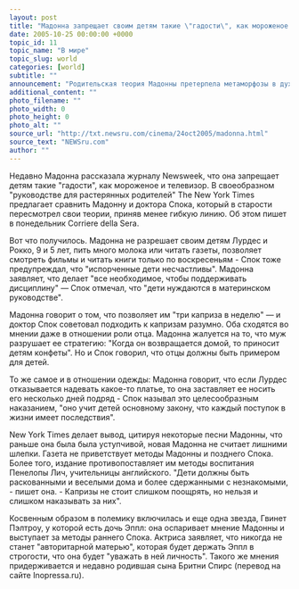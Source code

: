 ```yaml
---
layout: post
title: "Мадонна запрещает своим детям такие \"гадости\", как мороженое и телевизор"
date: 2005-10-25 00:00:00 +0000
topic_id: 11
topic_name: "В мире"
topic_slug: world
categories: [world]
subtitle: ""
announcement: "Родительская теория Мадонны претерпела метаморфозы в духе позднего Спока: она стала более жестко относиться к воспитанию своих детей. Как доктор Спок, который на протяжении десятилетий ратовал за мягкое отношение к детям, певица ранее была более терпима в отношении вопросов воспитания. Однако в последнее время Мадонна резко изменилась."
additional_content: ""
photo_filename: ""
photo_width: 0
photo_height: 0
photo_alt: ""
source_url: "http://txt.newsru.com/cinema/24oct2005/madonna.html"
source_text: "NEWSru.com"
author: ""
---
```

Недавно Мадонна рассказала журналу Newsweek, что она запрещает детям такие "гадости", как мороженое и телевизор. В своеобразном "руководстве для растерянных родителей" The New York Times предлагает сравнить Мадонну и доктора Спока, который в старости пересмотрел свои теории, приняв менее гибкую линию. Об этом пишет в понедельник Corriere della Sera.

Вот что получилось. Мадонна не разрешает своим детям Лурдес и Рокко, 9 и 5 лет, пить много молока или читать газеты, позволяет смотреть фильмы и читать книги только по воскресеньям - Спок тоже предупреждал, что "испорченные дети несчастливы". Мадонна заявляет, что делает "все необходимое, чтобы поддерживать дисциплину" &mdash; Спок отмечал, что "дети нуждаются в материнском руководстве".

Мадонна говорит о том, что позволяет им "три каприза в неделю" &mdash; и доктор Спок советовал подходить к капризам разумно. Оба сходятся во мнении даже в отношении роли отца. Мадонна жалуется на то, что муж разрушает ее стратегию: "Когда он возвращается домой, то приносит детям конфеты". Но и Спок говорил, что отцы должны быть примером для детей.

То же самое и в отношении одежды: Мадонна говорит, что если Лурдес отказывается надевать какое-то платье, то она заставляет ее носить его несколько дней подряд - Спок называл это целесообразным наказанием, "оно учит детей основному закону, что каждый поступок в жизни имеет последствия".

New York Times делает вывод, цитируя некоторые песни Мадонны, что раньше она была была уступчивой, новая Мадонна не считает лишними шлепки. Газета не приветствует методы Мадонны и позднего Спока. Более того, издание противопоставляет им методы воспитания Пенелопы Лич, учительницы английского. "Дети должны быть раскованными и веселыми дома и более сдержанными с незнакомыми, - пишет она. - Капризы не стоит слишком поощрять, но нельзя и слишком наказывать за них".

Косвенным образом в полемику включилась и еще одна звезда, Гвинет Пэлтроу, у которой есть дочь Эппл: она оспаривает мнение Мадонны и выступает за методы раннего Спока. Актриса заявляет, что никогда не станет "авторитарной матерью", которая будет держать Эппл в строгости, что она будет "уважать в ней личность". Такого же мнения придерживается и недавно родившая сына Бритни Спирс (перевод на сайте Inopressa.ru).
